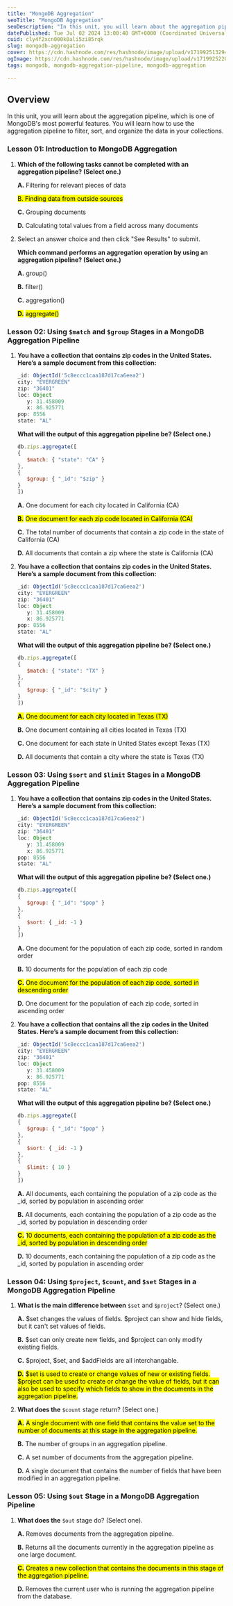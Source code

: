```yaml
---
title: "MongoDB Aggregation"
seoTitle: "MongoDB Aggregation"
seoDescription: "In this unit, you will learn about the aggregation pipeline, which is one of MongoDB's most powerful features. You will learn how to use the aggregation pip"
datePublished: Tue Jul 02 2024 13:00:40 GMT+0000 (Coordinated Universal Time)
cuid: cly4f2xcn000k0ali5zi85rqk
slug: mongodb-aggregation
cover: https://cdn.hashnode.com/res/hashnode/image/upload/v1719925132941/85846a27-2c8a-4a24-b22c-6f16f311ed6d.png
ogImage: https://cdn.hashnode.com/res/hashnode/image/upload/v1719925220682/15919b59-b739-433c-9ae4-845f9e57d4ed.png
tags: mongodb, mongodb-aggregation-pipeline, mongodb-aggregation

---
```


## **Overview**

In this unit, you will learn about the aggregation pipeline, which is one of MongoDB's most powerful features. You will learn how to use the aggregation pipeline to filter, sort, and organize the data in your collections.

### Lesson 01: Introduction to MongoDB Aggregation

1. **Which of the following tasks cannot be completed with an aggregation pipeline? (Select one.)**
    
    **A.** Filtering for relevant pieces of data
    
    <mark>B. Finding data from outside sources</mark>
    
    **C.** Grouping documents
    
    **D.** Calculating total values from a field across many documents
    
2. Select an answer choice and then click "See Results" to submit.
    
    **Which command performs an aggregation operation by using an aggregation pipeline? (Select one.)**
    
    **A.** group()
    
    **B.** filter()
    
    **C.** aggregation()
    
    **<mark>D.</mark>** <mark> aggregate()</mark>
    

### Lesson 02: Using `$match` and `$group` Stages in a MongoDB Aggregation Pipeline

1. **You have a collection that contains zip codes in the United States. Here’s a sample document from this collection:**
    
    ```javascript
    _id: ObjectId('5c8eccc1caa187d17ca6eea2')
    city: "EVERGREEN"
    zip: "36401"
    loc: Object
       y: 31.458009
       x: 86.925771 
    pop: 8556
    state: "AL"
    ```
    
    **What will the output of this aggregation pipeline be? (Select one.)**
    
    ```javascript
    db.zips.aggregate([
    {
       $match: { "state": "CA" }
    },
    {
       $group: { "_id": "$zip" }
    }
    ])
    ```
    
    **A.** One document for each city located in California (CA)
    
    **<mark>B.</mark>** <mark> One document for each zip code located in California (CA)</mark>
    
    **C.** The total number of documents that contain a zip code in the state of California (CA)
    
    **D.** All documents that contain a zip where the state is California (CA)
    
2. **You have a collection that contains zip codes in the United States. Here’s a sample document from this collection:**
    
    ```javascript
    _id: ObjectId('5c8eccc1caa187d17ca6eea2')
    city: "EVERGREEN"
    zip: "36401"
    loc: Object
       y: 31.458009
       x: 86.925771 
    pop: 8556
    state: "AL"
    ```
    
    **What will the output of this aggregation pipeline be? (Select one.)**
    
    ```javascript
    db.zips.aggregate([
    {
       $match: { "state": "TX" }
    },
    {
       $group: { "_id": "$city" }
    }
    ])
    ```
    
    **<mark>A.</mark>** <mark> One document for each city located in Texas (TX)</mark>
    
    **B.** One document containing all cities located in Texas (TX)
    
    **C.** One document for each state in United States except Texas (TX)
    
    **D.** All documents that contain a city where the state is Texas (TX)
    

### Lesson 03: Using `$sort` and `$limit` Stages in a MongoDB Aggregation Pipeline

1. **You have a collection that contains zip codes in the United States. Here’s a sample document from this collection:**
    
    ```javascript
    _id: ObjectId('5c8eccc1caa187d17ca6eea2')
    city: "EVERGREEN"
    zip: "36401"
    loc: Object
       y: 31.458009
       x: 86.925771 
    pop: 8556
    state: "AL"
    ```
    
    **What will the output of this aggregation pipeline be? (Select one.)**
    
    ```javascript
    db.zips.aggregate([
    {
       $group: { "_id": "$pop" }
    },
    {
       $sort: { _id: -1 }
    }
    ])
    ```
    
    **A.** One document for the population of each zip code, sorted in random order
    
    **B.** 10 documents for the population of each zip code
    
    **<mark>C.</mark>** <mark> One document for the population of each zip code, sorted in descending order</mark>
    
    **D.** One document for the population of each zip code, sorted in ascending order
    
2. **You have a collection that contains all the zip codes in the United States. Here’s a sample document from this collection:**
    
    ```javascript
    _id: ObjectId('5c8eccc1caa187d17ca6eea2')
    city: "EVERGREEN"
    zip: "36401"
    loc: Object
       y: 31.458009
       x: 86.925771 
    pop: 8556
    state: "AL"
    ```
    
    **What will the output of this aggregation pipeline be? (Select one.)**
    
    ```javascript
    db.zips.aggregate([
    {
       $group: { "_id": "$pop" }
    },
    {
       $sort: { _id: -1 }
    },
    {
       $limit: { 10 }
    }
    ])
    ```
    
    **A.** All documents, each containing the population of a zip code as the \_id, sorted by population in ascending order
    
    **B.** All documents, each containing the population of a zip code as the \_id, sorted by population in descending order
    
    **<mark>C.</mark>** <mark> 10 documents, each containing the population of a zip code as the _id, sorted by population in descending order</mark>
    
    **D.** 10 documents, each containing the population of a zip code as the \_id, sorted by population in ascending order
    

### Lesson 04: Using `$project`, `$count`, and `$set` Stages in a MongoDB Aggregation Pipeline

1. **What is the main difference between** `$set` and `$project`? (Select one.)
    
    **A.** $set changes the values of fields. $project can show and hide fields, but it can't set values of fields.
    
    **B.** $set can only create new fields, and $project can only modify existing fields.
    
    **C.** $project, $set, and $addFields are all interchangable.
    
    **<mark>D.</mark>** <mark> $set is used to create or change values of new or existing fields. $project can be used to create or change the value of fields, but it can also be used to specify which fields to show in the documents in the aggregation pipeline.</mark>
    
2. **What does the** `$count` stage return? (Select one.)
    
    **<mark>A.</mark>** <mark> A single document with one field that contains the value set to the number of documents at this stage in the aggregation pipeline.</mark>
    
    **B.** The number of groups in an aggregation pipeline.
    
    **C.** A set number of documents from the aggregation pipeline.
    
    **D.** A single document that contains the number of fields that have been modified in an aggregation pipeline.
    

### Lesson 05: Using `$out` Stage in a MongoDB Aggregation Pipeline

1. **What does the** `$out` stage do? (Select one). 
    
    **A.** Removes documents from the aggregation pipeline.
    
    **B.** Returns all the documents currently in the aggregation pipeline as one large document.
    
    **<mark>C.</mark>** <mark> Creates a new collection that contains the documents in this stage of the aggregation pipeline.</mark>
    
    **D.** Removes the current user who is running the aggregation pipeline from the database.